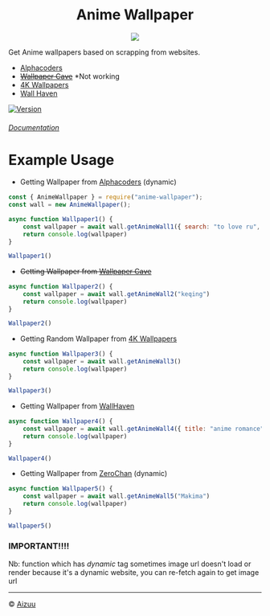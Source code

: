 <h1 align="center">Anime Wallpaper</h1>
<p align="center"> 
    <img src="https://i.imgur.com/DeP0Nlv.jpeg">
</p>

Get Anime wallpapers based on scrapping from websites.
* [Alphacoders](https://alphacoders.com)
* ~~[Wallpaper Cave](https://wallpapercave.com)~~ *Not working
* [4K Wallpapers](https://free4kwallpapers.com/)
* [Wall Haven](https://wallhaven.cc)

[![Version](https://nodei.co/npm/anime-wallpaper.png?compact=true)](https://nodei.co/npm/anime-wallpaper)
###### [Documentation](https://iseizuu.github.io/anime-wallpaper/)

# Example Usage
 - Getting Wallpaper from [Alphacoders](https://alphacoders.com) (dynamic) <img align="center" width="15" src="https://cdn.discordapp.com/emojis/735119429016485920.webp?size=128&quality=lossless">

```js
const { AnimeWallpaper } = require("anime-wallpaper");
const wall = new AnimeWallpaper();

async function Wallpaper1() {
    const wallpaper = await wall.getAnimeWall1({ search: "to love ru", page: 1 })
    return console.log(wallpaper)
}

Wallpaper1() 
```

- ~~Getting Wallpaper from [Wallpaper Cave](https://wallpapercave.com)~~ <img align="center" width="15" src="https://cdn.discordapp.com/emojis/743459759302377574.webp?size=128&quality=lossless">

```js
async function Wallpaper2() {
    const wallpaper = await wall.getAnimeWall2("keqing")
    return console.log(wallpaper)
}

Wallpaper2()
```

- Getting Random Wallpaper from [4K Wallpapers](https://free4kwallpapers.com/) <img align="center" width="15" src="https://cdn.discordapp.com/emojis/735119429016485920.webp?size=128&quality=lossless">

```js
async function Wallpaper3() {
    const wallpaper = await wall.getAnimeWall3()
    return console.log(wallpaper)
}

Wallpaper3()
```

- Getting Wallpaper from [WallHaven](https://wallhaven.cc) <img align="center" width="15" src="https://cdn.discordapp.com/emojis/735119429016485920.webp?size=128&quality=lossless">

```js
async function Wallpaper4() {
    const wallpaper = await wall.getAnimeWall4({ title: "anime romance", type: "sfw", page: 1 })
    return console.log(wallpaper)
}

Wallpaper4()
```

- Getting Wallpaper from [ZeroChan](https://www.zerochan.net) (dynamic) <img align="center" width="15" src="https://cdn.discordapp.com/emojis/735119429016485920.webp?size=128&quality=lossless">

```js
async function Wallpaper5() {
    const wallpaper = await wall.getAnimeWall5("Makima")
    return console.log(wallpaper)
}

Wallpaper5()
```
### IMPORTANT!!!!
Nb: function which has *dynamic* tag sometimes image url doesn't load or render because it's a dynamic website, you can re-fetch again to get image url

<hr>

© [Aizuu](https://github.com/iseizuu)
